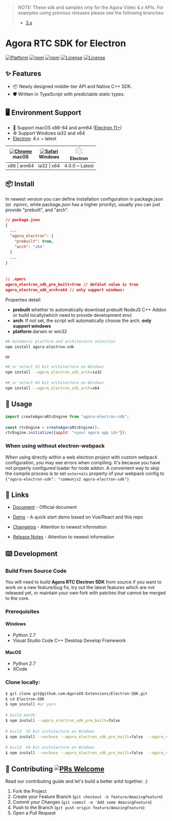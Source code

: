 > NOTE: These sdk and samples only for the Agora Video 4.x APIs. For examples using previous releases please see the following branches:
>  - [3.x](https://github.com/AgoraIO-Extensions/Electron-SDK/tree/3.x)

# Agora RTC SDK for Electron

<div align="left">
    <a href="https://github.com/AgoraIO-Extensions/Electron-SDK"><img src="https://img.shields.io/badge/Platform-macOS--x86--64%20%7C%20macOS--arm64%20%7C%20win--32%20%7C%20win--64-blue?logo=Electron&labelColor=fff" alt="Platform"/></a>
    <a href="https://www.npmjs.com/package/agora-electron-sdk"><img alt="npm" src="https://img.shields.io/npm/v/agora-electron-sdk?color=blue&style=flat-square&logo=npm"></a>
    <a href="https://www.npmjs.com/package/agora-electron-sdk"><img alt="npm" src="https://img.shields.io/npm/dm/agora-electron-sdk?color=blue&style=flat-square&logo=npm"></a>
    <a href="./LICENSE"><img src="https://img.shields.io/github/license/agoraio-extensions/electron-sdk?color=blue&style=flat-square" alt="License"/></a>
    <a href="https://github.com/AgoraIO-Extensions/Electron-SDK/issues"><img src="https://flat.badgen.net/github/label-issues/AgoraIO-Extensions/Electron-SDK/help%20wanted/open" alt="License"/></a>
</div>

## ✨ Features

- 📦 Newly designed middle-tier API and Native C++ SDK.
- 🛡 Written in TypeScript with predictable static types.

## 🖥 Environment Support

- 🌈 Support macOS x86-64 and arm64 ([Electron 11+](https://www.electronjs.org/zh/blog/apple-silicon))
- ⚙️ Support Windows ia32 and x64
- [Electron](https://www.electronjs.org/): 4.x ~ latest

| [<img src="https://simpleicons.org/icons/macos.svg" alt="Chrome" width="48px" height="24px" />]()<br>macOS | [<img src="https://simpleicons.org/icons/windows.svg" alt="Safari" width="24px" height="24px" />]()<br>Windows | [<img src="https://raw.githubusercontent.com/alrra/browser-logos/master/src/electron/electron_48x48.png" alt="Electron" width="24px" height="24px" />](http://godban.github.io/browsers-support-badges/)<br>Electron |
| ---------------------------------------------------------------------------------------------------------- | -------------------------------------------------------------------------------------------------------------- | -------------------------------------------------------------------------------------------------------------------------------------------------------------------------------------------------------------------- |
| x86 \| arm64                                                                                               | ia32 \| x64                                                                                                    | 4.0.0 ~ Latest                                                                                                                                                                                                       |

## 📦 Install

In newest version you can define installation configuration in package.json (or .npmrc, while package.json has a higher
priority), usually you can just provide "prebuilt", and "arch".

```json
// package.json
{
  ...
  "agora_electron": {
    "prebuilt": true,
    "arch": "x64"
  }
  ...
}


// .npmrc
agora_electron_sdk_pre_built=true // defalut value is true
agora_electron_sdk_arch=x64 // only support windows:
```

Properties detail:

- **prebuilt** whether to automatically download prebuilt NodeJS C++ Addon or build locally(which need to provide
  development env)
- **arch**: If not set, the script will automatically choose the arch. **only support windows**
- **platform** darwin or win32

```bash
## Automatic platform and architecture selection
npm install agora-electron-sdk
```

or

```bash
## or select 32 bit architecture on Windows
npm install --agora_electron_sdk_arch=ia32

## or select 64 bit architecture on Windows
npm install --agora_electron_sdk_arch=x64
```

## 🔨 Usage

```javascript
import createAgoraRtcEngine from "agora-electron-sdk";

const rtcEngine = createAgoraRtcEngine();
rtcEngine.initialize({appId: "<your agora app id>"});
```

### When using without electron-webpack

When using directly within a web electron project with custom webpack configuration, you may see errors when compiling.
It's because you have not properly configured loader for node addon. A convenient way to skip the compile process is to
set `externals` property of your webpack config to `{"agora-electron-sdk": "commonjs2 agora-electron-sdk"}`

## 🔗 Links

- [Document](https://docs.agora.io/en/video-call-4.x/API%20Reference/electron_ng/API/rtc_api_overview_ng.html) - Official document

- [Demo](./example/) - A quick start demo based on Vue/React and this repo

- [Changelog](./CHANGELOG.md) - Attention to newest information

- [Release Notes](https://docs.agora.io/en/video-call-4.x/release_electron_ng?platform=Electron) - Attention to newest
  information

## ⌨️ Development

### Build From Source Code

You will need to build **Agora RTC Electron SDK** from source if you want to work on a new feature/bug fix, try out the
latest features which are not released yet, or maintain your own fork with patches that cannot be merged to the core.

### Prerequisites

#### Windows

- Python 2.7
- Visual Studio Code C++ Desktop Develop Framework

#### MacOS

- Python 2.7
- XCode

### Clone locally:

```bash
$ git clone git@github.com:AgoraIO-Extensions/Electron-SDK.git
$ cd Electron-SDK
$ npm install #or yarn

# build macOS
$ npm install --agora_electron_sdk_pre_built=false

# build  32 bit architecture on Windows
$ npm install --verbose --agora_electron_sdk_pre_built=false  --agora_electron_sdk_arch=ia32

# build  64 bit architecture on Windows
$ npm install --verbose --agora_electron_sdk_pre_built=false  --agora_electron_sdk_arch=x64
```

## 🤝 Contributing [![PRs Welcome](https://img.shields.io/badge/PRs-welcome-brightgreen.svg?style=flat-square)](https://github.com/AgoraIO-Extensions/Electron-SDK/pulls)

Read our contributing guide and let's build a better antd together. :)

1. Fork the Project
2. Create your Feature Branch (`git checkout -b feature/AmazingFeature`)
3. Commit your Changes (`git commit -m 'Add some AmazingFeature`)
4. Push to the Branch (`git push origin feature/AmazingFeature`)
5. Open a Pull Request
